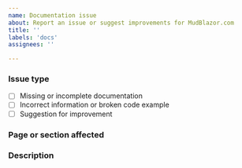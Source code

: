 ```yaml
---
name: Documentation issue
about: Report an issue or suggest improvements for MudBlazor.com
title: ''
labels: 'docs'
assignees: ''

---
```


### Issue type

- [ ] Missing or incomplete documentation
- [ ] Incorrect information or broken code example
- [ ] Suggestion for improvement

### Page or section affected

<!-- URL (https://mudblazor.com/...) or component name (MudButton, MudDataGrid, etc.) -->

### Description

<!-- Describe the issue and what should be changed -->
